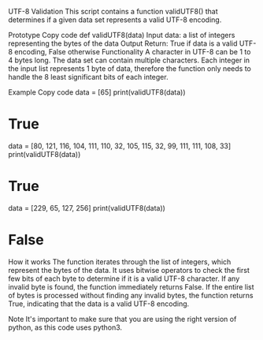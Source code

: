 UTF-8 Validation
This script contains a function validUTF8() that determines if a given data set represents a valid UTF-8 encoding.

Prototype
Copy code
def validUTF8(data)
Input
data: a list of integers representing the bytes of the data
Output
Return: True if data is a valid UTF-8 encoding, False otherwise
Functionality
A character in UTF-8 can be 1 to 4 bytes long. The data set can contain multiple characters. Each integer in the input list represents 1 byte of data, therefore the function only needs to handle the 8 least significant bits of each integer.

Example
Copy code
data = [65]
print(validUTF8(data))
# True

data = [80, 121, 116, 104, 111, 110, 32, 105, 115, 32, 99, 111, 111, 108, 33]
print(validUTF8(data))
# True

data = [229, 65, 127, 256]
print(validUTF8(data))
# False
How it works
The function iterates through the list of integers, which represent the bytes of the data. It uses bitwise operators to check the first few bits of each byte to determine if it is a valid UTF-8 character. If any invalid byte is found, the function immediately returns False. If the entire list of bytes is processed without finding any invalid bytes, the function returns True, indicating that the data is a valid UTF-8 encoding.

Note
It's important to make sure that you are using the right version of python, as this code uses python3.
